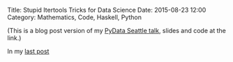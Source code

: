 Title: Stupid Itertools Tricks for Data Science
Date: 2015-08-23 12:00
Category: Mathematics, Code, Haskell, Python

(This is a blog post version of my <a href ="https://github.com/joelgrus/stupid-itertools-tricks-pydata">PyData Seattle talk</a>, slides and code at the link.)

In my <a href="http://joelgrus.com/2015/07/07/haskell-style-fibonacci-in-python/">last post</a>
